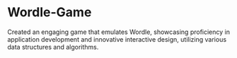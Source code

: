 # Wordle-Game
Created an engaging game that emulates Wordle, showcasing proficiency in application development and innovative interactive design, utilizing various data structures and algorithms.
